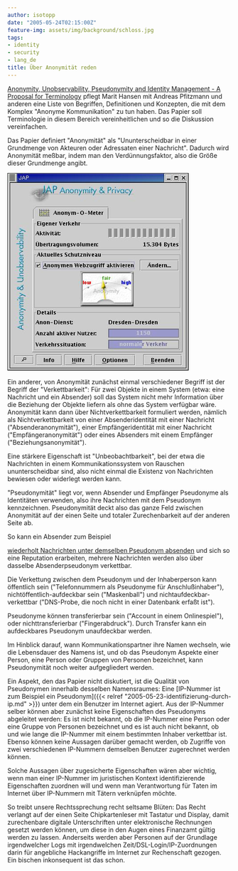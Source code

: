 ```yaml
---
author: isotopp
date: "2005-05-24T02:15:00Z"
feature-img: assets/img/background/schloss.jpg
tags:
- identity
- security
- lang_de
title: Über Anonymität reden
---
```

[Anonymity, Unobservability, Pseudonymity and Identity Management - A Proposal for Terminology](http://www.freehaven.net/anonbib/cache/terminology.pdf) pflegt
Marit Hansen mit Andreas Pfitzmann und anderen eine Liste von Begriffen,
Definitionen und Konzepten, die mit dem Komplex "Anonyme Kommunikation" zu
tun haben. Das Papier soll Terminologie in diesem Bereich vereinheitlichen
und so die Diskussion vereinfachen.

Das Papier definiert "Anonymität" als "Ununterscheidbar in einer Grundmenge
von Akteuren oder Adressaten einer Nachricht". Dadurch wird Anonymität
meßbar, indem man den Verdünnungsfaktor, also die Größe dieser Grundmenge
angibt.

![](/uploads/jap_screen.jpg)

Ein anderer, von Anonymität zunächst einmal verschiedener Begriff ist der
Begriff der "Verkettbarkeit": Für zwei Objekte in einem System (etwa: eine
Nachricht und ein Absender) soll das System nicht mehr Information über die
Beziehung der Objekte liefern als ohne das System verfügbar wäre. Anonymität
kann dann über Nichtverkettbarkeit formuliert werden, nämlich als
Nichtverkettbarkeit von einer Absenderidentität mit einer Nachricht
("Absenderanonymität"), einer Empfängeridentität mit einer Nachricht
("Empfängeranonymität") oder eines Absenders mit einem Empfänger
("Beziehungsanonymität").

Eine stärkere Eigenschaft ist "Unbeobachtbarkeit", bei der etwa die
Nachrichten in einem Kommunikationssystem von Rauschen ununterscheidbar
sind, also nicht einmal die Existenz von Nachrichten bewiesen oder widerlegt
werden kann.

"Pseudonymität" liegt vor, wenn Absender und Empfänger Pseudonyme als
Identitäten verwenden, also ihre Nachrichten mit dem Pseudonym kennzeichnen.
Pseudonymität deckt also das ganze Feld zwischen Anonymität auf der einen
Seite und totaler Zurechenbarkeit auf der anderen Seite ab.

So kann ein Absender zum Beispiel 

[wiederholt Nachrichten unter demselben Pseudonym absenden](http://groups-beta.google.com/groups?q=author:huerbine&scoring=d)
und sich so eine Reputation erarbeiten, mehrere Nachrichten werden also über
dasselbe Absenderpseudonym verkettbar.

Die Verkettung zwischen dem Pseudonym und der Inhaberperson kann öffentlich
sein ("Telefonnummern als Pseudonyme für Anschlußinhaber"),
nichtöffentlich-aufdeckbar sein ("Maskenball") und
nichtaufdeckbar-verkettbar ("DNS-Probe, die noch nicht in einer Datenbank
erfaßt ist").

Pseudonyme können transferierbar sein ("Account in einem Onlinespiel"), oder
nichttransferierbar ("Fingerabdruck"). Durch Transfer kann ein aufdeckbares
Pseudonym unaufdeckbar werden.

Im Hinblick darauf, wann Kommunikationspartner ihre Namen wechseln, wie die
Lebensdauer des Namens ist, und ob das Pseudonym Aspekte einer Person, eine
Person oder Gruppen von Personen bezeichnet, kann Pseudonymität noch weiter
aufgegliedert werden.

Ein Aspekt, den das Papier nicht diskutiert, ist die Qualität von
Pseudonymen innerhalb desselben Namensraumes: Eine
[IP-Nummer ist zum Beispiel ein Pseudonym]({{< relref "2005-05-23-identifizierung-durch-ip.md" >}})
unter dem ein Benutzer im Internet agiert. Aus der IP-Nummer selber können
aber zunächst keine Eigenschaften des Pseudonyms abgeleitet werden: Es ist
nicht bekannt, ob die IP-Nummer eine Person oder eine Gruppe von Personen
bezeichnet und es ist auch nicht bekannt, ob und wie lange die IP-Nummer mit
einem bestimmten Inhaber verkettbar ist. Ebenso können keine Aussagen
darüber gemacht werden, ob Zugriffe von zwei verschiedenen IP-Nummern
demselben Benutzer zugerechnet werden können.

Solche Aussagen über zugesicherte Eigenschaften wären aber wichtig, wenn man
einer IP-Nummer im juristischen Kontext identifizierende Eigenschaften
zuordnen will und wenn man Verantwortung für Taten im Internet über
IP-Nummern mit Tätern verknüpfen möchte.

So treibt unsere Rechtssprechung recht seltsame Blüten: Das Recht verlangt
auf der einen Seite Chipkartenleser mit Tastatur und Display, damit
zurechenbare digitale Unterschriften unter elektronische Rechnungen gesetzt
werden können, um diese in den Augen eines Finanzamt gültig werden zu
lassen. Anderseits werden aber Personen auf der Grundlage irgendwelcher Logs
mit irgendwelchen Zeit/DSL-Login/IP-Zuordnungen darin für angebliche
Hackangriffe im Internet zur Rechenschaft gezogen. Ein bischen inkonsequent
ist das schon.
